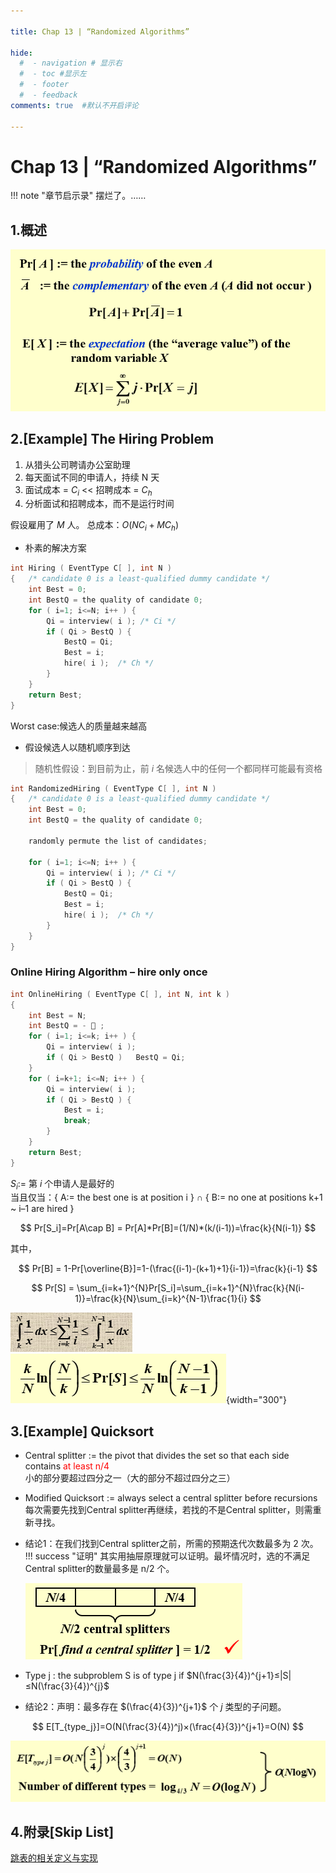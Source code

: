 ```yaml
---

title: Chap 13 | “Randomized Algorithms”

hide:
  #  - navigation # 显示右
  #  - toc #显示左
  #  - footer
  #  - feedback  
comments: true  #默认不开启评论

---
```

<h1 id="欢迎">Chap 13 | “Randomized Algorithms”</h1>
!!! note "章节启示录"
    摆烂了。……

## 1.概述
![](./img/190.png)

## 2.[Example] The Hiring Problem

1. 从猎头公司聘请办公室助理
2. 每天面试不同的申请人，持续 N 天
3. 面试成本 = $C_i$ << 招聘成本 = $C_h$
4. 分析面试和招聘成本，而不是运行时间

假设雇用了 $M$ 人。
总成本：$O(NC_i+MC_h)$

* 朴素的解决方案
  
```c++
int Hiring ( EventType C[ ], int N )
{   /* candidate 0 is a least-qualified dummy candidate */
    int Best = 0;
    int BestQ = the quality of candidate 0;
    for ( i=1; i<=N; i++ ) {
        Qi = interview( i ); /* Ci */
        if ( Qi > BestQ ) {
            BestQ = Qi;
            Best = i;
            hire( i );  /* Ch */
        }
    }
    return Best;
}
```
Worst case:候选人的质量越来越高

* 假设候选人以随机顺序到达
>随机性假设：到目前为止，前 $i$ 名候选人中的任何一个都同样可能最有资格

```c++
int RandomizedHiring ( EventType C[ ], int N )
{   /* candidate 0 is a least-qualified dummy candidate */
    int Best = 0;
    int BestQ = the quality of candidate 0;

    randomly permute the list of candidates;

    for ( i=1; i<=N; i++ ) {
        Qi = interview( i ); /* Ci */
        if ( Qi > BestQ ) {
            BestQ = Qi;
            Best = i;
            hire( i );  /* Ch */
        }
    }
}
```


### Online Hiring Algorithm – hire only once
```c++
int OnlineHiring ( EventType C[ ], int N, int k )
{
    int Best = N;
    int BestQ = -  ;
    for ( i=1; i<=k; i++ ) {
        Qi = interview( i );
        if ( Qi > BestQ )   BestQ = Qi;
    }
    for ( i=k+1; i<=N; i++ ) {
        Qi = interview( i );
        if ( Qi > BestQ ) {
            Best = i;
            break;
        }
    }
    return Best;
}
```
$S_i:=$ 第 $i$ 个申请人是最好的  
当且仅当：{ A:= the best one is at position i } $\cap$ { B:=  no one at positions k+1 ~ i–1 are hired }

$$
Pr[S_i]=Pr[A\cap B] = Pr[A]*Pr[B]=(1/N)*(k/(i-1))=\frac{k}{N(i-1)}
$$

其中，

$$
Pr[B] = 1-Pr[\overline{B}]=1-(\frac{(i-1)-(k+1)+1}{i-1})=\frac{k}{i-1}
$$

$$
Pr[S] = \sum_{i=k+1}^{N}Pr[S_i]=\sum_{i=k+1}^{N}\frac{k}{N(i-1)}=\frac{k}{N}\sum_{i=k}^{N-1}\frac{1}{i}
$$

![](./img/191.png)
![](./img/192.png){width="300"}

## 3.[Example] Quicksort

* Central splitter := the pivot that divides the set so that each side contains <font color="red">at least n/4</font>  
小的部分要超过四分之一（大的部分不超过四分之三）

* Modified Quicksort := always select a central splitter before recursions  
每次需要先找到Central splitter再继续，若找的不是Central splitter，则需重新寻找。

* 结论1：在我们找到Central splitter之前，所需的预期迭代次数最多为 2 次。
!!! success "证明"
    其实用抽屉原理就可以证明。最坏情况时，选的不满足Central splitter的数量最多是 n/2 个。  

    ![](./img/193.png)

* Type j : the subproblem S is of type j if $N(\frac{3}{4})^{j+1}≤|S|≤N(\frac{3}{4})^{j}$

* 结论2：声明：最多存在 $(\frac{4}{3})^{j+1}$ 个 $j$ 类型的子问题。

$$
E[T_{type_j}]=O(N(\frac{3}{4})^j)×(\frac{4}{3})^{j+1}=O(N)
$$

![](./img/194.png)

## 4.附录[Skip List]
[跳表的相关定义与实现](https://www.jianshu.com/p/9d8296562806)